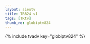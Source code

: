 ```yaml
--- 
layout: sieutv
title: TR824 s1
tags: [TRtv]
thumb_re: globiptv824
---
```

{% include tvadv key="globiptv824" %} 
